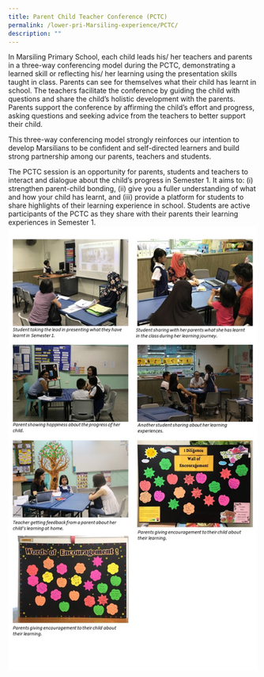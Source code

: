 ```yaml
---
title: Parent Child Teacher Conference (PCTC)
permalink: /lower-pri-Marsiling-experience/PCTC/
description: ""
---
```

In Marsiling Primary School, each child leads his/ her teachers and parents in a three-way conferencing model during the PCTC, demonstrating a learned skill or reflecting his/ her learning using the presentation skills taught in class. Parents can see for themselves what their child has learnt in school. The teachers facilitate the conference by guiding the child with questions and share the child’s holistic development with the parents. Parents support the conference by affirming the child’s effort and progress, asking questions and seeking advice from the teachers to better support their child.  
  
This three-way conferencing model strongly reinforces our intention to develop Marsilians to be confident and self-directed learners and build strong partnership among our parents, teachers and students.


The PCTC session is an opportunity for parents, students and teachers to interact and dialogue about the child’s progress in Semester 1. It aims to: (i) strengthen parent-child bonding, (ii) give you a fuller understanding of what and how your child has learnt, and (iii) provide a platform for students to share highlights of their learning experience in school. Students are active participants of the PCTC as they share with their parents their learning experiences in Semester 1.![](/images/LP%20MPS%20Experience/PCTC%202.jpeg)
